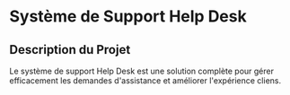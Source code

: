 # Système de Support Help Desk

## Description du Projet

Le système de support Help Desk est une solution complète pour gérer efficacement les demandes d'assistance et améliorer l'expérience cliens.
